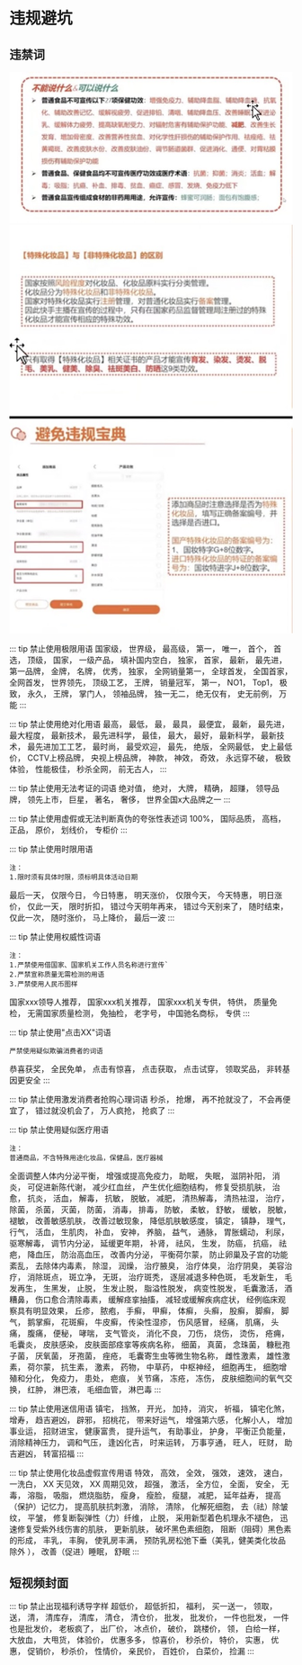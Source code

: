 # 违规避坑


## 违禁词

![An image](../../assets/kuaishou_no_use_1.jpeg)
![An image](../../assets/kuaishou_no_use_2.jpeg)

::: tip 禁止使用极限用语
国家级，
世界级，
最高级，
第一，
唯一，
首个，
首选，
顶级，
国家，
一级产品，
填补国内空白，
独家，
首家，
最新，
最先进，
第一品牌，
金牌，
名牌，
优秀，
独家，
全网销量第一，
全球首发，
全国首家，
全网首发，
世界领先，
顶级工艺，
王牌，
销量冠军，
第一，
NO1，
Top1，
极致，
永久，
王牌，
掌门人，
领袖品牌，
独一无二，
绝无仅有，
史无前例，
万能
::: 

::: tip 禁止使用绝对化用语
最高，
最低，
最，
最具，
最便宜，
最新，
最先进，
最大程度，
最新技术，
最先进科学，
最佳，
最大，
最好，
最新科学，
最新技术，
最先进加工工艺，
最时尚，
最受欢迎，
最先，
绝版，
全网最低，
史上最低价，
CCTV上榜品牌，
央视上榜品牌，
神款，
神效，
奇效，
永远穿不破，
极致体验，
性能极佳，
秒杀全网，
前无古人，
:::


::: tip 禁止使用无法考证的词语
绝对值，
绝对，
大牌，
精确，
超赚，
领导品牌，
领先上市，
巨星，
著名，
奢侈，
世界全国x大品牌之一
:::


::: tip 禁止使用虚假或无法判断真伪的夸张性表述词
100%，
国际品质，
高档，
正品，
原价，
划线价，
专柜价
:::


::: tip 禁止使用时限用语

```
注：
1.限时须有具体时限，须标明具体活动日期
```
最后一天，
仅限今日，
今日特惠，
明天涨价，
仅限今天，
今天特惠，
明日涨价，
仅此一天，
限时折扣，
错过今天明年再来，
错过今天别来了，
随时结束，
仅此一次，
随时涨价，
马上降价，
最后一波
:::

::: tip 禁止使用权威性词语
```
注：
1.严禁使用借国家、国家机关工作人员名称进行宣传`
2.严禁宣称质量无需检测的用语
3.严禁使用人民币图样
```
国家xxx领导人推荐，
国家xxx机关推荐，
国家xxx机关专供，
特供，
质量免检，
无需国家质量检测，
免抽检，
老字号，
中国驰名商标，
专供
:::


::: tip 禁止使用"点击XX"词语
```
严禁使用疑似欺骗消费者的词语
```
恭喜获奖，
全民免单，
点击有惊喜，
点击获取，
点击试穿，
领取奖品，
非转基因更安全
:::


::: tip 禁止使用激发消费者抢购心理词语
秒杀，
抢爆，
再不抢就没了，
不会再便宜了，
错过就没机会了，
万人疯抢，
抢疯了
:::


::: tip 禁止使用疑似医疗用语
```
注：
普通商品，不含特殊用途化妆品，保健品，医疗器械
```
全面调整人体内分泌平衡，
增强或提高免疫力，
助眠，
失眠，
滋阴补阳，
消炎，
可促进新陈代谢，
减少红血丝，
产生优化细胞结构，
修复受损肌肤，
治愈，
抗炎，
活血，
解毒，
抗敏，
脱敏，
减肥，
清热解毒，
清热袪湿，
治疗，
除菌，
杀菌，
灭菌，
防菌，
消毒，
排毒，
防敏，
柔敏，
舒敏，
缓敏，
脱敏，
褪敏，
改善敏感肌肤，
改善过敏现象，
降低肌肤敏感度，
镇定，
镇静，
理气，
行气，
活血，
生肌肉，
补血，
安神，
养脑，
益气，
通脉，
胃胀蠕动，
利尿，
驱寒解毒，
调节内分泌，
延缓更年期，
补肾，
祛风，
生发，
防癌，
抗癌，
祛疤，
降血压，
防治高血压，
改善内分泌，
平衡荷尔蒙，
防止卵巢及子宫的功能紊乱，
去除体内毒素，
除湿，
润燥，
治疗腋臭，
治疗体臭，
治疗阴臭，
美容治疗，
消除斑点，
斑立净，
无斑，
治疗斑秃，
逐层减退多种色斑，
毛发新生，
毛发再生，
生黑发，
止脱，
生发止脱，
脂溢性脱发，
病变性脱发，
毛囊激活，
酒糟鼻，
伤口愈合清除毒素，
缓解痉挛抽搐，
减轻或缓解疾病症状，
经例临床观察具有明显效果，
丘疹，
脓疱，
手癣，
甲癣，
体癣，
头癣，
股癣，
脚癣，
脚气，
鹅掌癣，
花斑癣，
牛皮癣，
传染性湿疹，
伤风感冒，
经痛，
肌痛，
头痛，
腹痛，
便秘，
哮喘，
支气管炎，
消化不良，
刀伤，
烧伤，
烫伤，
疮痈，
毛囊炎，
皮肤感染，
皮肤面部痉挛等疾病名称，
细菌，
真菌，
念珠菌，
糠秕孢子菌，
厌氧菌，
牙孢菌，
痤疮，
毛囊寄生虫等微生物名称，
雌性激素，
雄性激素，
荷尔蒙，
抗生素，
激素，
药物，
中草药，
中枢神经，
细胞再生，
细胞增殖和分化，
免疫力，
患处，
疤痕，
关节痛，
冻疮，
冻伤，
皮肤细胞间的氧气交换，
红肿，
淋巴液，
毛细血管，
淋巴毒
:::


::: tip 禁止使用迷信用语
镇宅，
挡煞，
开光，
加持，
消灾，
祈福，
镇宅化煞，
增寿，
趋吉避凶，
辟邪，
招桃花，
带来好运气，
增强第六感，
化解小人，
增加事业运，
招财进宝，
健康富贵，
提升运气，
有助事业，
护身，
平衡正负能量，
消除精神压力，
调和气压，
逢凶化吉，
时来运转，
万事亨通，
旺人，
旺财，
助吉避凶，
转富招福
:::

::: tip 禁止使用化妆品虚假宣传用语
特效，
高效，
全效，
强效，
速效，
速白，
一洗白，
XX 天见效，
XX 周期见效，
超强，
激活，
全方位，
全面，
安全，
无毒，
溶脂，
吸脂，
燃烧脂肪，
瘦身，
瘦脸，
瘦腿，
减肥，
延年益寿，
提高（保护）记忆力，
提高肌肤抗刺激，
消除，
清除，
化解死细胞，
去（祛）除皱纹，
平皱，
修复断裂弹性（力）纤维，
止脱，
采用新型着色机理永不褪色，
迅速修复受紫外线伤害的肌肤，
更新肌肤，
破坏黑色素细胞，
阻断（阻碍）黑色素的形成，
丰乳，
丰胸，
使乳房丰满，
预防乳房松弛下垂（美乳，健美类化妆品除外 ），
改善（促进）睡眠，
舒眠
:::

## 短视频封面

::: tip 禁止出现福利诱导字样 
超低价，
超低折扣，
福利，
买一送一，
领取，
送，
清，
清库存，
清库，
清仓，
清仓价，
批发，
批发价，
一件也批发，
一件也是批发价，
老板疯了，
出厂价，
冰点价，
破价，
跳楼价，
领，
白给一样，
大放血，
大甩货，
体验价，
优惠多多，
惊喜价，
秒杀价，
特价，
实惠，
优惠，
促销价，
秒杀价，
性情价，
亲民价，
百姓价，
白菜价，
捡漏
:::
